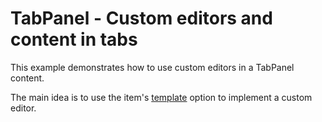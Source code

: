 # TabPanel - Custom editors and content in tabs

This example demonstrates how to use custom editors in a TabPanel content.

The main idea is to use the item's [template](https://js.devexpress.com/Documentation/ApiReference/UI_Widgets/dxTabPanel/Configuration/items/#template) option to implement a custom editor.